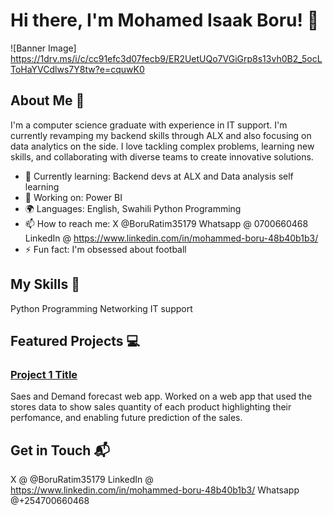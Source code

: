 # Hi there, I'm Mohamed Isaak Boru! 👋

![Banner Image] https://1drv.ms/i/c/cc91efc3d07fecb9/ER2UetUQo7VGiGrp8s13vh0B2_5ocLToHaYVCdlws7Y8tw?e=cquwK0

## About Me 🚀

I'm a computer science graduate with experience in IT support. I'm currently revamping my backend skills through ALX and also focusing on data analytics on the side. I love tackling complex problems, learning new skills, and collaborating with diverse teams to create innovative solutions.

- 🌱 Currently learning: Backend devs at ALX and Data analysis self learning
- 🔭 Working on: Power BI
- 🌍 Languages: English, Swahili Python Programming
- 📫 How to reach me: X @BoruRatim35179  Whatsapp @ 0700660468 LinkedIn @ https://www.linkedin.com/in/mohammed-boru-48b40b1b3/
- ⚡ Fun fact: I'm obsessed about football

## My Skills 🧠

Python Programming
Networking
IT support 

## Featured Projects 💻

### [Project 1 Title](project_1_link)

Saes and Demand forecast web app. Worked on a web app that used the stores data to show sales quantity of each product highlighting their perfomance, and enabling future prediction of the sales.

## Get in Touch 📬
X @ @BoruRatim35179
LinkedIn @ https://www.linkedin.com/in/mohammed-boru-48b40b1b3/
Whatsapp @+254700660468


